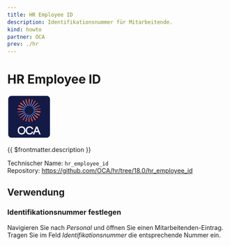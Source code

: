 ```yaml
---
title: HR Employee ID
description: Identifikationsnummer für Mitarbeitende.
kind: howto
partner: OCA
prev: ./hr
---
```


# HR Employee ID

![icon_oca_app](attachments/icon_oca_app.png)

{{ $frontmatter.description }}

Technischer Name: `hr_employee_id`\
Repository: <https://github.com/OCA/hr/tree/18.0/hr_employee_id>

## Verwendung

### Identifikationsnummer festlegen

Navigieren Sie nach _Personal_ und öffnen Sie einen Mitarbeitenden-Eintrag. Tragen Sie im Feld _Identifikationsnummer_ die entsprechende Nummer ein.
